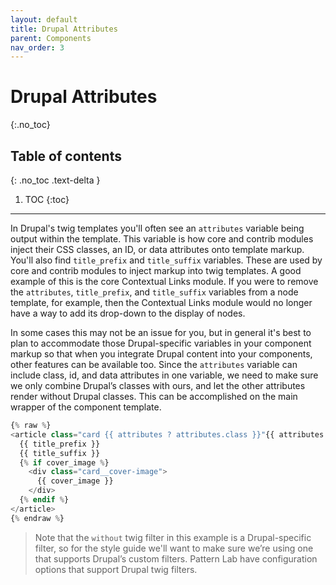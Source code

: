 ```yaml
---
layout: default
title: Drupal Attributes
parent: Components
nav_order: 3
---
```


# Drupal Attributes
{:.no_toc}

## Table of contents
{: .no_toc .text-delta }

1. TOC
{:toc}

---

In Drupal's twig templates you'll often see an `attributes` variable being output within the template. This variable is how core and contrib modules inject their CSS classes, an ID, or data attributes onto template markup. You'll also find `title_prefix` and `title_suffix` variables. These are used by core and contrib modules to inject markup into twig templates. A good example of this is the core Contextual Links module. If you were to remove the `attributes`, `title_prefix`, and `title_suffix` variables from a node template, for example, then the Contextual Links module would no longer have a way to add its drop-down to the display of nodes.

In some cases this may not be an issue for you, but in general it's best to plan to accommodate those Drupal-specific variables in your component markup so that when you integrate Drupal content into your components, other features can be available too.
Since the `attributes` variable can include class, id, and data attributes in one variable, we need to make sure we only combine Drupal’s classes with ours, and let the other attributes render without Drupal classes. This can be accomplished on the main wrapper of the component template.

```php
{% raw %}
<article class="card {{ attributes ? attributes.class }}"{{ attributes ? attributes|without(class) }}>
  {{ title_prefix }}
  {{ title_suffix }}
  {% if cover_image %}
    <div class="card__cover-image">
      {{ cover_image }}
    </div>
  {% endif %}
</article>
{% endraw %}
```

>Note that the `without` twig filter in this example is a Drupal-specific filter, so for the style guide we'll want to make sure we’re using one that supports Drupal’s custom filters.  Pattern Lab have configuration options that support Drupal twig filters.
